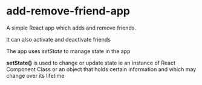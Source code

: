 # add-remove-friend-app

A simple React app which adds and remove friends.

It can also activate and deactivate friends

The app uses <i> setState </i> to manage state in the app

<b>setState()</b> is used to change or update state ie an instance of React Component Class or an object that holds certain information and which may change over its lifetime
